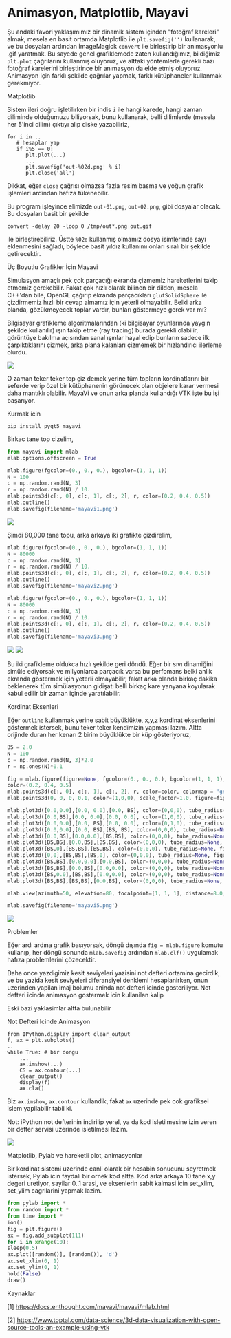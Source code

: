 # Animasyon, Matplotlib, Mayavi

Şu andaki favori yaklaşımımız bir dinamik sistem içinden "fotoğraf
kareleri" almak, mesela en basit ortamda Matplotlib ile
`plt.savefig('')` kullanarak, ve bu dosyaları ardından İmageMagick
`convert` ile birleştirip bir anımasyonlu .gif yaratmak. Bu sayede
genel grafiklemede zaten kullandığımız, bildiğimiz `plt.plot`
çağrılarını kullanmış oluyoruz, ve alttaki yöntemlerle gerekli bazı
fotoğraf karelerini birleştirince bir anımasyon da elde etmiş
oluyoruz. Animasyon için farklı şekilde çağrılar yapmak, farklı
kütüphaneler kullanmak gerekmiyor.

Matplotlib

Sistem ileri doğru işletilirken bir indis `i` ile hangi karede, hangi
zaman diliminde olduğumuzu biliyorsak, bunu kullanarak, belli dilimlerde
(mesela her 5'inci dilim) çıktıyı alıp diske yazabiliriz,

```
for i in ..
   # hesaplar yap
   if i%5 == 0:
      plt.plot(...)
      ...
      plt.savefig('out-%02d.png' % i)
      plt.close('all')
```

Dikkat, eğer `close` çağrısı olmazsa fazla resim basma ve yoğun grafik
işlemleri ardindan hafıza tükenebilir.

Bu program işleyince elimizde `out-01.png`, `out-02.png`, gibi dosyalar
olacak. Bu dosyaları basit bir şekilde

```
convert -delay 20 -loop 0 /tmp/out*.png out.gif
```

ile birleştirebiliriz. Üstte `%02d` kullanmış olmamız dosya
isimlerinde sayı eklenmesini sağladı, böylece basit yıldız kullanımı
onları sıralı bir şekilde getirecektir. 

Üç Boyutlu Grafikler İçin Mayavi

Simulasyon amaçlı pek çok parçacığı ekranda çizmemiz hareketlerini
takip etmemiz gerekebilir. Fakat çok hızlı olarak bilinen bir dilden,
mesela C++'dan bile, OpenGL çağırıp ekranda parçacıkları
`glutSolidSphere` ile çizdirmemiz hızlı bir cevap almamız için yeterli
olmayabilir. Belki arka planda, gözükmeyecek toplar vardır, bunları
göstermeye gerek var mı?

Bilgisayar grafikleme algoritmalarından (ki bilgisayar oyunlarında
yaygın şekilde kullanılır) ışın takip etme (ray tracing) burada
gerekli olabilir, görüntüye bakılma açısından sanal ışınlar hayal edip
bunların sadece ilk çarpıktıklarını çizmek, arka plana kalanları
çizmemek bir hızlandırıcı ilerleme olurdu.

![](mayavi4.png)

O zaman teker teker top çiz demek yerine tüm topların kordinatlarını
bir seferde verip özel bir kütüphanenin görünecek olan objelere karar
vermesi daha mantıklı olabilir. MayaVi ve onun arka planda kullandığı
VTK işte bu işi başarıyor.

Kurmak icin

```
pip install pyqt5 mayavi
```

Birkac tane top cizelim,

```python
from mayavi import mlab
mlab.options.offscreen = True
```

```python
mlab.figure(fgcolor=(0., 0., 0.), bgcolor=(1, 1, 1))
N = 100
c = np.random.rand(N, 3)
r = np.random.rand(N) / 10.
mlab.points3d(c[:, 0], c[:, 1], c[:, 2], r, color=(0.2, 0.4, 0.5))
mlab.outline()
mlab.savefig(filename='mayavi1.png')
```

![](mayavi1.png)


Şimdi 80,000 tane topu, arka arkaya iki grafikte çizdirelim,


```python
mlab.figure(fgcolor=(0., 0., 0.), bgcolor=(1, 1, 1))
N = 80000
c = np.random.rand(N, 3)
r = np.random.rand(N) / 10.
mlab.points3d(c[:, 0], c[:, 1], c[:, 2], r, color=(0.2, 0.4, 0.5))
mlab.outline()
mlab.savefig(filename='mayavi2.png')

mlab.figure(fgcolor=(0., 0., 0.), bgcolor=(1, 1, 1))
N = 80000
c = np.random.rand(N, 3)
r = np.random.rand(N) / 10.
mlab.points3d(c[:, 0], c[:, 1], c[:, 2], r, color=(0.2, 0.4, 0.5))
mlab.outline()
mlab.savefig(filename='mayavi3.png')
```

![](mayavi2.png)
![](mayavi3.png)

Bu iki grafikleme oldukca hızlı şekilde geri döndü. Eğer bir sıvı
dinamiğini simüle ediyorsak ve milyonlarca parçacık varsa bu perfomans
belki anlık ekranda göstermek için yeterli olmayabilir, fakat arka
planda birkaç dakika beklenerek tüm simülasyonun gidişatı belli birkaç
kare yanyana koyularak kabul edilir bir zaman içinde yaratılabilir.

Kordinat Eksenleri

Eğer `outline` kullanmak yerine sabit büyüklükte, x,y,z kordinat
eksenlerini göstermek istersek, bunu teker teker kendimizin yapması
lazım. Altta orijinde duran her kenarı 2 birim büyüklükte bir küp
gösteriyoruz,

```python
BS = 2.0
N = 100
c = np.random.rand(N, 3)*2.0
r = np.ones(N)*0.1

fig = mlab.figure(figure=None, fgcolor=(0., 0., 0.), bgcolor=(1, 1, 1), engine=None)
color=(0.2, 0.4, 0.5)
mlab.points3d(c[:, 0], c[:, 1], c[:, 2], r, color=color, colormap = 'gnuplot', scale_factor=1, figure=fig)
mlab.points3d(0, 0, 0, 0.1, color=(1,0,0), scale_factor=1.0, figure=fig)

mlab.plot3d([0.0,0.0],[0.0, 0.0],[0.0, BS], color=(0,0,0), tube_radius=None, figure=fig)
mlab.plot3d([0.0,BS],[0.0, 0.0],[0.0, 0.0], color=(1,0,0), tube_radius=None, figure=fig)
mlab.plot3d([0.0,0.0],[0.0, BS],[0.0, 0.0], color=(0,1,0), tube_radius=None, figure=fig)
mlab.plot3d([0.0,0.0],[0.0, BS],[BS, BS], color=(0,0,0), tube_radius=None, figure=fig)
mlab.plot3d([0.0,BS],[0.0,0.0],[BS,BS], color=(0,0,0), tube_radius=None, figure=fig)
mlab.plot3d([BS,BS],[0.0,BS],[BS,BS], color=(0,0,0), tube_radius=None, figure=fig)
mlab.plot3d([BS,0],[BS,BS],[BS,BS], color=(0,0,0), tube_radius=None, figure=fig)
mlab.plot3d([0,0],[BS,BS],[BS,0], color=(0,0,0), tube_radius=None, figure=fig)
mlab.plot3d([BS,BS],[0.0,0.0],[0.0,BS], color=(0,0,0), tube_radius=None, figure=fig)
mlab.plot3d([BS,BS],[0.0,BS],[0.0,0.0], color=(0,0,0), tube_radius=None, figure=fig)
mlab.plot3d([BS,0.0],[BS,BS],[0.0,0.0], color=(0,0,0), tube_radius=None, figure=fig)
mlab.plot3d([BS,BS],[BS,BS],[0.0,BS], color=(0,0,0), tube_radius=None, figure=fig)

mlab.view(azimuth=50, elevation=80, focalpoint=[1, 1, 1], distance=8.0, figure=fig)

mlab.savefig(filename='mayavi5.png')
```

![](mayavi5.png)

Problemler

Eğer ardı ardına grafik basıyorsak, döngü dışında `fig = mlab.figure`
komutu kullanıp, her döngü sonunda `mlab.savefig` ardından
`mlab.clf()` uygulamak hafıza problemlerini çözecektir. 

Daha once yazdigimiz kesit seviyeleri yazisini not defteri ortamina
gecirdik, ve bu yazida kesit seviyeleri diferansiyel denklemi
hesaplanirken, onun uzerinden yapilan imaj bolumu aninda not defteri
icinde gosteriliyor. Not defteri icinde animasyon gostermek icin
kullanilan kalip

Eski bazi yaklasimlar altta bulunabilir

Not Defteri Icinde Animasyon

```
from IPython.display import clear_output
f, ax = plt.subplots()
..
while True: # bir dongu
    ...
    ax.imshow(...)
    CS = ax.contour(...)
    clear_output()
    display(f)
    ax.cla()
```

Biz `ax.imshow`, `ax.contour` kullandik, fakat `ax` uzerinde pek cok
grafiksel islem yapilabilir tabii ki.

Not: iPython not defterinin indirilip yerel, ya da kod isletilmesine
izin veren bir defter servisi uzerinde isletilmesi lazim.

![](Screenshotfrom2013-02-01105757.png)

Matplotlib, Pylab ve hareketli plot, animasyonlar

Bir kordinat sistemi uzerinde canli olarak bir hesabin sonucunu
seyretmek istersek, Pylab icin faydali bir ornek kod altta. Kod arka
arkaya 10 tane x,y degeri uretiyor, sayilar 0..1 arasi, ve eksenlerin
sabit kalmasi icin set_xlim, set_ylim cagrilarini yapmak lazim.

```python
from pylab import *
from random import *
from time import *
ion()
fig = plt.figure()
ax = fig.add_subplot(111)
for i in xrange(10):
sleep(0.5)
ax.plot([random()], [random()], 'd')
ax.set_xlim(0, 1)
ax.set_ylim(0, 1)
hold(False)
draw()
```

Kaynaklar

[1] https://docs.enthought.com/mayavi/mayavi/mlab.html

[2] https://www.toptal.com/data-science/3d-data-visualization-with-open-source-tools-an-example-using-vtk




